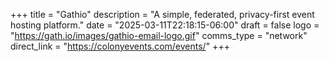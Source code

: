 +++
title = "Gathio"
description = "A simple, federated, privacy-first event hosting platform."
date = "2025-03-11T22:18:15-06:00"
draft = false
logo = "https://gath.io/images/gathio-email-logo.gif"
comms_type = "network"
direct_link = "https://colonyevents.com/events/"
+++